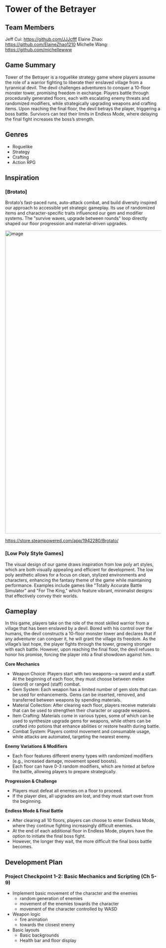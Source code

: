 # Tower of the Betrayer
## Team Members
Jeff Cui: https://github.com/JJJcfff
Elaine Zhao: https://github.com/ElaineZhao1210
Michelle Wang: https://github.com/michellewww

## Game Summary
Tower of the Betrayer is a roguelike strategy game where players assume the role of a warrior fighting to liberate their enslaved village from a tyrannical devil. The devil challenges adventurers to conquer a 10-floor monster tower, promising freedom in exchange. Players battle through procedurally generated floors, each with escalating enemy threats and randomized modifiers, while strategically upgrading weapons and crafting items. Upon reaching the final floor, the devil betrays the player, triggering a boss battle. Survivors can test their limits in Endless Mode, where delaying the final fight increases the boss’s strength.

## Genres
* Roguelike
* Strategy
* Crafting
* Action RPG

## Inspiration
### [Brotato]
Brotato’s fast-paced runs, auto-attack combat, and build diversity inspired our approach to accessible yet strategic gameplay. Its use of randomized items and character-specific traits influenced our gem and modifier systems. The "survive waves, upgrade between rounds" loop directly shaped our floor progression and material-driven upgrades.

<img width="982" alt="image" src="https://github.com/user-attachments/assets/3d29c658-0748-4dae-9bfb-05eacb799b77" />

https://store.steampowered.com/app/1942280/Brotato/

### [Low Poly Style Games]
The visual design of our game draws inspiration from low poly art styles, which are both visually appealing and efficient for development. The low poly aesthetic allows for a focus on clean, stylized environments and characters, enhancing the fantasy theme of the game while maintaining performance. Examples include games like "Totally Accurate Battle Simulator" and "For The King," which feature vibrant, minimalist designs that effectively convey their worlds.


## Gameplay
In this game, players take on the role of the most skilled warrior from a village that has been enslaved by a devil. Bored with his control over the humans, the devil constructs a 10-floor monster tower and declares that if any adventurer can conquer it, he will grant the village its freedom. As the village’s last hope, the player fights through the tower, growing stronger with each battle. However, upon reaching the final floor, the devil refuses to honor his promise, forcing the player into a final showdown against him.

**Core Mechanics**
* Weapon Choice: Players start with two weapons—a sword and a staff. At the beginning of each floor, they must choose between melee (sword) or ranged (staff) combat.
* Gem System: Each weapon has a limited number of gem slots that can be used for enhancements. Gems can be inserted, removed, and transferred between weapons by spending materials.
* Material Collection: After clearing each floor, players receive materials that can be used to strengthen their character or upgrade weapons.
* Item Crafting: Materials come in various types, some of which can be used to synthesize upgrade gems for weapons, while others can be crafted into potions that enhance abilities or restore health during battle.
* Combat System: Players control movement and consumable usage, while attacks are automated, targeting the nearest enemy.

**Enemy Variations & Modifiers**
* Each floor features different enemy types with randomized modifiers (e.g., increased damage, movement speed boosts).
* Each floor can have 0-3 random modifiers, which are hinted at before the battle, allowing players to prepare strategically.

**Progression & Challenge**
* Players must defeat all enemies on a floor to proceed.
* If the player dies, all upgrades are lost, and they must start over from the beginning.

**Endless Mode & Final Battle**
* After clearing all 10 floors, players can choose to enter Endless Mode, where they continue fighting increasingly difficult enemies.
* At the end of each additional floor in Endless Mode, players have the option to initiate the final boss fight.
* However, the longer they wait, the more difficult the final boss battle becomes.



## Development Plan
### Project Checkpoint 1-2: Basic Mechanics and Scripting (Ch 5-9)
* Implement basic movement of the character and the enemies
  * random generation of enemies
  * movement of the enemies towards the character
  * movement of the character controlled by WASD
* Weapon logic
  * fire animation
  * towards the closest enemy
* Basic layouts
  * Basic backgrounds
  * Health bar and floor display
